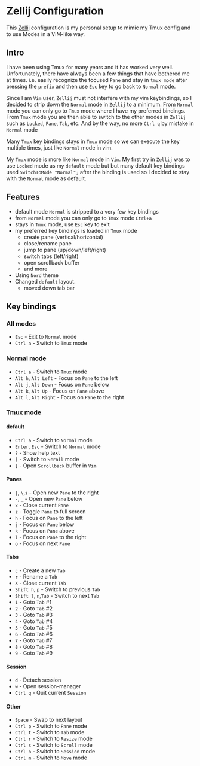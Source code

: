 Zellij Configuration
=====================

This [Zellij](https://github.com/zellij-org/zellij) configuration is my personal setup to mimic my Tmux config and to use Modes in a VIM-like way.

## Intro
I have been using Tmux for many years and it has worked very well. Unfortunately, there have always been a few things that have bothered me at times.
i.e. easily recognize the focused `Pane` and stay in `tmux mode` after pressing the `prefix` and then use `Esc` key to go back to `Normal` mode. 

Since I am `Vim` user, `Zellij` must not interfere with my vim keybindings, so I decided to strip down the `Normal` mode in `Zellij` to a minimum. From `Normal` mode 
you can only go to `Tmux` mode where I have my preferred bindings. From `Tmux` mode you are then able to switch to the other modes in `Zellij` such as 
`Locked`, `Pane`, `Tab`, etc. And by the way, no more `Ctrl q` by mistake in `Normal` mode

Many `Tmux` key bindings stays in `Tmux` mode so we can execute the key multiple times, just like `Normal` mode in vim.

My `Tmux` mode is more like `Normal` mode in `Vim`. My first try in `Zellij` was to use `Locked` mode as my `default` mode but but many default key bindings used 
`SwitchToMode "Normal";` after the binding is used so I decided to stay with the `Normal` mode as default.

## Features
- default mode `Normal` is stripped to a very few key bindings
- from `Normal` mode you can only go to `Tmux` mode `Ctrl+a`
- stays in `Tmux` mode, use `Esc` key to exit
- my preferred key bindings is loaded in `Tmux` mode
  - create pane (vertical/horizontal)
  - close/rename pane
  - jump to pane (up/down/left/right)
  - switch tabs (left/right)
  - open scrollback buffer
  - and more
- Using `Nord` theme
- Changed `default` layout.
  - moved down tab bar

## Key bindings

### All modes
* `Esc` - Exit to `Normal` mode
* `Ctrl a` - Switch to `Tmux` mode

### Normal mode
* `Ctrl a` - Switch to `Tmux` mode
* `Alt h`, `Alt Left` - Focus on `Pane` to the left
* `Alt j`, `Alt Down` - Focus on `Pane` below
* `Alt k`, `Alt Up` - Focus on `Pane` above
* `Alt l`, `Alt Right` - Focus on `Pane` to the right

### Tmux mode
#### default
* `Ctrl a` - Switch to `Normal` mode
* `Enter`, `Esc` - Switch to `Normal` mode
* `?` - Show help text
* `[` - Switch to `Scroll` mode
* `]` - Open `Scrollback` buffer in `Vim`
#### Panes
* `|`, `\`,`s` - Open new `Pane` to the right
* `-`, `_` - Open new `Pane` below
* `x` - Close current `Pane`
* `z` - Toggle `Pane` to full screen
* `h` - Focus on `Pane` to the left
* `j` - Focus on `Pane` below 
* `k` - Focus on `Pane` above
* `l` - Focus on `Pane` to the right
* `o` - Focus on next `Pane`
#### Tabs
* `c` - Create a new `Tab`
* `r` - Rename a `Tab`
* `X` - Close current `Tab`
* `Shift h`, `p` - Switch to previous `Tab`
* `Shift l`, `n`,`Tab` - Switch to next `Tab`
* `1` - Goto `Tab` #1
* `2` - Goto `Tab` #2
* `3` - Goto `Tab` #3
* `4` - Goto `Tab` #4
* `5` - Goto `Tab` #5
* `6` - Goto `Tab` #6
* `7` - Goto `Tab` #7
* `8` - Goto `Tab` #8
* `9` - Goto `Tab` #9
#### Session
* `d` - Detach session
* `w` - Open session-manager
* `Ctrl q` - Quit current `Session`
#### Other
* `Space` - Swap to next layout
* `Ctrl p` - Switch to `Pane` mode
* `Ctrl t` - Switch to `Tab` mode
* `Ctrl r` - Switch to `Resize` mode
* `Ctrl s` - Switch to `Scroll` mode
* `Ctrl o` - Switch to `Session` mode
* `Ctrl m` - Switch to `Move` mode
